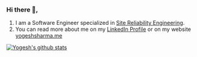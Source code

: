 ### Hi there 👋,

<!--
**yks0000/yks0000** is a ✨ _special_ ✨ repository because its `README.md` (this file) appears on your GitHub profile.

Here are some ideas to get you started:

- 🔭 I’m currently working on ...
- 🌱 I’m currently learning ...
- 👯 I’m looking to collaborate on ...
- 🤔 I’m looking for help with ...
- 💬 Ask me about ...
- 📫 How to reach me: ...
- 😄 Pronouns: ...
- ⚡ Fun fact: ...
-->

1. I am a Software Engineer specialized in [Site Reliability Engineering](https://en.wikipedia.org/wiki/Site_reliability_engineering).
2. You can read more about me on my [LinkedIn Profile](https://linkedin.yogeshsharma.me) or on my website [yogeshsharma.me](https://yogeshsharma.me)


[![Yogesh's github stats](https://github-readme-stats.vercel.app/api?username=yks0000)](https://github.com/yks0000/yks0000/blob/master/README.md)
